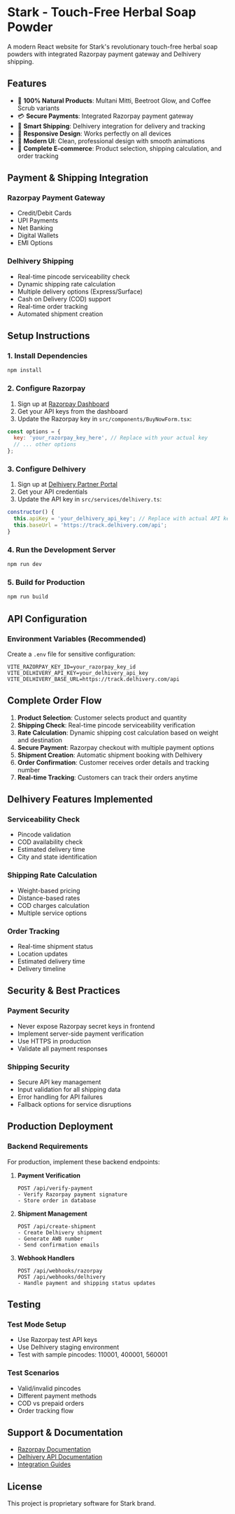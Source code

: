 # Stark - Touch-Free Herbal Soap Powder

A modern React website for Stark's revolutionary touch-free herbal soap powders with integrated Razorpay payment gateway and Delhivery shipping.

## Features

- 🌿 **100% Natural Products**: Multani Mitti, Beetroot Glow, and Coffee Scrub variants
- 💳 **Secure Payments**: Integrated Razorpay payment gateway
- 🚚 **Smart Shipping**: Delhivery integration for delivery and tracking
- 📱 **Responsive Design**: Works perfectly on all devices
- 🎨 **Modern UI**: Clean, professional design with smooth animations
- 🛒 **Complete E-commerce**: Product selection, shipping calculation, and order tracking

## Payment & Shipping Integration

### Razorpay Payment Gateway
- Credit/Debit Cards
- UPI Payments
- Net Banking
- Digital Wallets
- EMI Options

### Delhivery Shipping
- Real-time pincode serviceability check
- Dynamic shipping rate calculation
- Multiple delivery options (Express/Surface)
- Cash on Delivery (COD) support
- Real-time order tracking
- Automated shipment creation

## Setup Instructions

### 1. Install Dependencies
```bash
npm install
```

### 2. Configure Razorpay

1. Sign up at [Razorpay Dashboard](https://dashboard.razorpay.com/)
2. Get your API keys from the dashboard
3. Update the Razorpay key in `src/components/BuyNowForm.tsx`:

```javascript
const options = {
  key: 'your_razorpay_key_here', // Replace with your actual key
  // ... other options
};
```

### 3. Configure Delhivery

1. Sign up at [Delhivery Partner Portal](https://www.delhivery.com/)
2. Get your API credentials
3. Update the API key in `src/services/delhivery.ts`:

```javascript
constructor() {
  this.apiKey = 'your_delhivery_api_key'; // Replace with actual API key
  this.baseUrl = 'https://track.delhivery.com/api';
}
```

### 4. Run the Development Server
```bash
npm run dev
```

### 5. Build for Production
```bash
npm run build
```

## API Configuration

### Environment Variables (Recommended)

Create a `.env` file for sensitive configuration:

```env
VITE_RAZORPAY_KEY_ID=your_razorpay_key_id
VITE_DELHIVERY_API_KEY=your_delhivery_api_key
VITE_DELHIVERY_BASE_URL=https://track.delhivery.com/api
```

## Complete Order Flow

1. **Product Selection**: Customer selects product and quantity
2. **Shipping Check**: Real-time pincode serviceability verification
3. **Rate Calculation**: Dynamic shipping cost calculation based on weight and destination
4. **Secure Payment**: Razorpay checkout with multiple payment options
5. **Shipment Creation**: Automatic shipment booking with Delhivery
6. **Order Confirmation**: Customer receives order details and tracking number
7. **Real-time Tracking**: Customers can track their orders anytime

## Delhivery Features Implemented

### Serviceability Check
- Pincode validation
- COD availability check
- Estimated delivery time
- City and state identification

### Shipping Rate Calculation
- Weight-based pricing
- Distance-based rates
- COD charges calculation
- Multiple service options

### Order Tracking
- Real-time shipment status
- Location updates
- Estimated delivery time
- Delivery timeline

## Security & Best Practices

### Payment Security
- Never expose Razorpay secret keys in frontend
- Implement server-side payment verification
- Use HTTPS in production
- Validate all payment responses

### Shipping Security
- Secure API key management
- Input validation for all shipping data
- Error handling for API failures
- Fallback options for service disruptions

## Production Deployment

### Backend Requirements
For production, implement these backend endpoints:

1. **Payment Verification**
   ```
   POST /api/verify-payment
   - Verify Razorpay payment signature
   - Store order in database
   ```

2. **Shipment Management**
   ```
   POST /api/create-shipment
   - Create Delhivery shipment
   - Generate AWB number
   - Send confirmation emails
   ```

3. **Webhook Handlers**
   ```
   POST /api/webhooks/razorpay
   POST /api/webhooks/delhivery
   - Handle payment and shipping status updates
   ```

## Testing

### Test Mode Setup
- Use Razorpay test API keys
- Use Delhivery staging environment
- Test with sample pincodes: 110001, 400001, 560001

### Test Scenarios
- Valid/invalid pincodes
- Different payment methods
- COD vs prepaid orders
- Order tracking flow

## Support & Documentation

- [Razorpay Documentation](https://razorpay.com/docs/)
- [Delhivery API Documentation](https://www.delhivery.com/api/)
- [Integration Guides](https://razorpay.com/docs/payments/payment-gateway/web-integration/)

## License

This project is proprietary software for Stark brand.